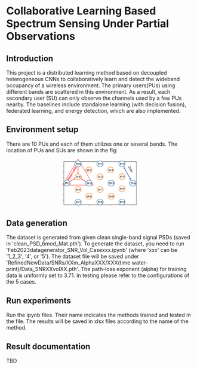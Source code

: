 # Collaborative Learning Based Spectrum Sensing Under Partial Observations
## Introduction
This project is a distributed learning method based on decoupled heterogeneous CNNs to collaboratively learn and detect the wideband occupancy of a wireless environment. The primary users(PUs) using different bands are scattered in this environment. As a result, each secondary user (SU) can only observe the channels used by a few PUs nearby.  The baselines include standalone learning (with decision fusion), federated learning, and energy detection, which are also implemented.

## Environment setup
There are 10 PUs and each of them utilizes one or several bands. The location of PUs and SUs are shown in the fig:
<p align="center">
<img src="User_Locat.png" alt="PUs' and SUs' locations" width=40%>
  
## Data generation
The dataset is generated from given clean single-band signal PSDs (saved in 'clean_PSD_6mod_Mat.pth'). To generate the dataset, you need to run 'Feb2023datagenerator_SNR_Vol_Casexxx.ipynb' (where 'xxx' can be '1_2_3', '4', or '5').
The dataset file will be saved under 'RefinedNewData/SNRs/XXm_AlphaXXX/XXX(time water-print)/Data_SNRXXvolXX.pth'.
The path-loss exponent (alpha) for training data is uniformly set to 3.71. In testing please refer to the configurations of the 5 cases. 

## Run experiments
Run the ipynb files. Their name indicates the methods trained and tested in the file. The results will be saved in xlsx files according to the name of the method.

## Result documentation
TBD
